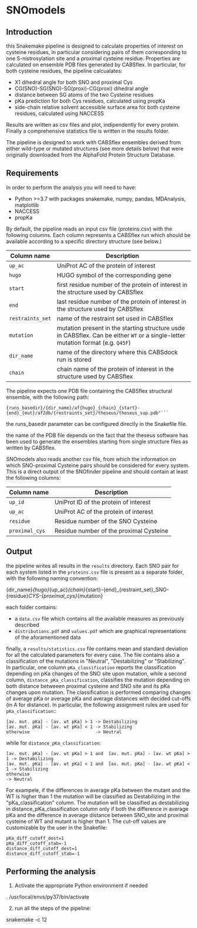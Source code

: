 # SNOmodels

## Introduction

this Snakemake pipeline is designed to calculate properties of interest on
cysteine residues, in particular considering pairs of them corresponding to
one S-nistrosylation site and a proximal cysteine residue. Properties are
calculated on ensemble PDB files generated by CABSflex. In particular, for both
cysteine residues, the pipeline calcualates:

  - X1 dihedral angle for both SNO and proximal Cys
  - CG(SNO)-SG(SNO)-SG(proxi)-CG(proxi) dihedral angle
  - distance between SG atoms of the two Cysteine residues
  - pKa prediction for both Cys residues, calculated using propKa
  - side-chain relative solvent accessible surface area for both cysteine
  residues, calculated using NACCESS

Results are written as csv files and plot, indipendently for every protein.
Finally a comprehensive statistics file is written in the results folder.

The pipeline is designed to work with CABSflex ensembles derived from either
wild-type or mutated structures (see more details below) that were originally
downloaded from the AlphaFold Protein Structure Database.

## Requirements

In order to perform the analysis you will need to have:

  - Python >=3.7 with packages snakemake, numpy, pandas, MDAnalysis, matplotlib
  - NACCESS
  - propKa

By default, the pipeline reads an input csv file (proteins.csv) with the following
columns. Each column represents a CABSflex run which should be available
according to a specific directory structure (see below.)

| Column name | Description |
| ----------- | ----------- |
| `up_ac` | UniProt AC of the protein of interest |
| `hugo` | HUGO symbol of the corresponding gene |
| `start` | first residue number of the protein of interest in the structure used by CABSflex |
| `end` | last residue number of the protein of interest in the structure used by CABSflex |
| `restraints_set` | name of the restraint set used in CABSflex |
| `mutation` | mutation present in the starting structure usde in CABSflex. Can be either `WT` or a single-letter mutation format (e.g. `Q45F`) |
| `dir_name` | name of the directory where this CABSdock run is stored | 
| `chain` | chain name of the protein of interest in the structure used by CABSflex | 

The pipeline expects one PDB file containing the CABSflex structural ensemble,
with the following path:

```
{runs_basedir}/{dir_name}/af{hugo}_{chain}_{start}-{end}_{mut}/af2db/{restraints_set}/theseus/theseus_sup.pdb"```
```

the runs_basedir parameter can be configured directly in the Snakefile file.

the name of the PDB file depends on the fact that the theseus software has been
used to generate the ensembles starting from single structure files as written
by CABSflex.

SNOmodels also reads another csv file, from which the information on which 
SNO-proximal Cysteine pairs should be considered for every system. This is 
a direct output of the SNOfinder pipeline and should contain at least the
following columns:

| Column name | Description |
| ----------- | ----------- |
| `up_id` | UniProt ID of the protein of interest |
| `up_ac` | UniProt AC of the protein of interest |
| `residue` | Residue number of the SNO Cysteine |
| `proximal_cys` | Residue number of the proximal Cysteine  |

## Output

the pipeline writes all results in the `results` directory. Each SNO pair for
each system listed in the `proteins.csv` file is present as a separate folder,
with the following naming convention:

{dir_name}_{hugo}_{up_ac}_{chain}_{start}-{end}_{restraint_set}_SNO-{residue}_CYS-{proximal_cys}_{mutation}

each folder contains:
  - a `data.csv` file which contains all the available measures as previously
    described
  - `distributions.pdf` and `values.pdf` which are graphical representations
    of the aforamentioned data

finally, a `results/statistics.csv` file contains mean and standard deviation
for all the calculated parameters for every case. The file contains also a 
classification of the mutations in "Neutral", "Destabilizing" or "Stabilizing". In
particular, one column `pKa_classification` reports the classification
depending on pKa changes of the SNO site upon mutation, while a second column, 
`distance_pKa_classification`, classifies the mutation depending on both distance betweeen 
proximal cysteine and SNO site and its pKa changes upon mutation. The classification
is performed comparing changes of average pKa or average pKa and average distances
with decided cut-offs (in A for distance).
In particular, the following assignment rules are used for `pKa_classification`::

```
[av. mut. pKa] - [av. wt pKa] > 1 -> Destabilizing
[av. mut. pKa] - [av. wt pKa] < 1 -> Stabilizing
otherwise                         -> Neutral
```

while for `distance_pKa_classification`:

```
[av. mut. pKa] - [av. wt pKa] > 1 and  [av. mut. pKa] - [av. wt pKa] > 1 -> Destabilizing
[av. mut. pKa] - [av. wt pKa] < 1 and  [av. mut. pKa] - [av. wt pKa] < 1 -> Stabilizing
otherwise                                                                -> Neutral
```

For exampele, if the differences in average pKa between the mutant and the WT is higher than 1 the
mutation will be classified as Destabilizing in the "pKa_classification" column. 
The mutation will be classified as destabilizing in distance_pKa_classification column 
only if both the difference in average pKa and the difference in average distance between
SNO_site and proximal cysteine of WT and mutant is higher than 1. 
The cut-off values are customizable by the user in the Snakefile:

```
pKa_diff_cutoff_dest=1
pKa_diff_cutoff_stab=-1
distance_diff_cutoff_dest=1
distance_diff_cutoff_stab=-1
```
 
## Performing the analysis

1. Activate the appropriate Python environment if needed

. /usr/local/envs/py37/bin/activate

2. run all the steps of the pipeline:

snakemake -c 12
